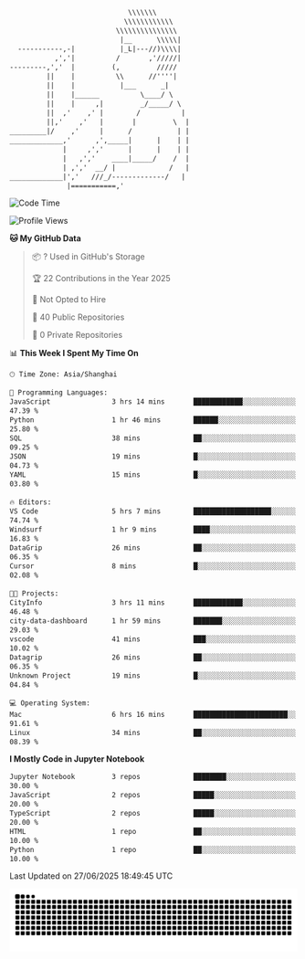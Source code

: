 ```
                             \\\\\\\
                            \\\\\\\\\\\\
                          \\\\\\\\\\\\\\\
                           |__      \\\\\|
  -----------,-|           |_L|---//)\\\\|
           ,','|          /       ,'/////|
---------,','  |         (,         /////
         ||    |          \\      //''''|
         ||    |           |___      _|
         ||    |______          \____/ \
         ||    |     ,|         _/_____/ \
         ||  ,'    ,' |        /          |
         ||,'    ,'   |       |         \  |
_________|/    ,'     |      /           | |
_____________,'      ,',_____|      |    | |
             |     ,','      |      |    | |
             |   ,','    ____|_____/    /  |
             | ,','  __/ |             /   |
_____________|','   ///_/-------------/   |
              |===========,'
```

<!--START_SECTION:waka-->
![Code Time](http://img.shields.io/badge/Code%20Time-49%20hrs%2036%20mins-blue)

![Profile Views](http://img.shields.io/badge/Profile%20Views-2-blue)

**🐱 My GitHub Data** 

> 📦 ? Used in GitHub's Storage 
 > 
> 🏆 22 Contributions in the Year 2025
 > 
> 🚫 Not Opted to Hire
 > 
> 📜 40 Public Repositories 
 > 
> 🔑 0 Private Repositories 
 > 
📊 **This Week I Spent My Time On** 

```text
🕑︎ Time Zone: Asia/Shanghai

💬 Programming Languages: 
JavaScript               3 hrs 14 mins       ████████████░░░░░░░░░░░░░   47.39 % 
Python                   1 hr 46 mins        ██████░░░░░░░░░░░░░░░░░░░   25.80 % 
SQL                      38 mins             ██░░░░░░░░░░░░░░░░░░░░░░░   09.25 % 
JSON                     19 mins             █░░░░░░░░░░░░░░░░░░░░░░░░   04.73 % 
YAML                     15 mins             █░░░░░░░░░░░░░░░░░░░░░░░░   03.80 % 

🔥 Editors: 
VS Code                  5 hrs 7 mins        ███████████████████░░░░░░   74.74 % 
Windsurf                 1 hr 9 mins         ████░░░░░░░░░░░░░░░░░░░░░   16.83 % 
DataGrip                 26 mins             ██░░░░░░░░░░░░░░░░░░░░░░░   06.35 % 
Cursor                   8 mins              █░░░░░░░░░░░░░░░░░░░░░░░░   02.08 % 

🐱‍💻 Projects: 
CityInfo                 3 hrs 11 mins       ████████████░░░░░░░░░░░░░   46.48 % 
city-data-dashboard      1 hr 59 mins        ███████░░░░░░░░░░░░░░░░░░   29.03 % 
vscode                   41 mins             ███░░░░░░░░░░░░░░░░░░░░░░   10.02 % 
Datagrip                 26 mins             ██░░░░░░░░░░░░░░░░░░░░░░░   06.35 % 
Unknown Project          19 mins             █░░░░░░░░░░░░░░░░░░░░░░░░   04.84 % 

💻 Operating System: 
Mac                      6 hrs 16 mins       ███████████████████████░░   91.61 % 
Linux                    34 mins             ██░░░░░░░░░░░░░░░░░░░░░░░   08.39 % 
```

**I Mostly Code in Jupyter Notebook** 

```text
Jupyter Notebook         3 repos             ████████░░░░░░░░░░░░░░░░░   30.00 % 
JavaScript               2 repos             █████░░░░░░░░░░░░░░░░░░░░   20.00 % 
TypeScript               2 repos             █████░░░░░░░░░░░░░░░░░░░░   20.00 % 
HTML                     1 repo              ██░░░░░░░░░░░░░░░░░░░░░░░   10.00 % 
Python                   1 repo              ██░░░░░░░░░░░░░░░░░░░░░░░   10.00 % 
```




 Last Updated on 27/06/2025 18:49:45 UTC
<!--END_SECTION:waka-->

<picture>
  <source media="(prefers-color-scheme: dark)" srcset="https://raw.githubusercontent.com/yuemanly/yuemanly/output/github-contribution-grid-snake-dark.svg" />
  <source media="(prefers-color-scheme: light)" srcset="https://raw.githubusercontent.com/yuemanly/yuemanly/output/github-contribution-grid-snake.svg" />
  <img alt="github-snake" src="https://raw.githubusercontent.com/yuemanly/yuemanly/output/github-contribution-grid-snake.svg" />
</picture>
<!--
**yuemanly/yuemanly** is a ✨ _special_ ✨ repository because its `README.md` (this file) appears on your GitHub profile.

Here are some ideas to get you started:

- 🔭 I’m currently working on ...
- 🌱 I’m currently learning ...
- 👯 I’m looking to collaborate on ...
- 🤔 I’m looking for help with ...
- 💬 Ask me about ...
- 📫 How to reach me: ...
- 😄 Pronouns: ...
- ⚡ Fun fact: ...
-->

